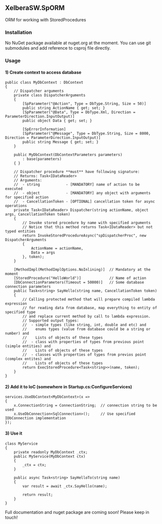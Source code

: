 ## XelberaSW.SpORM

ORM for working with StoredProcedures

### Installation
No NuGet package available at nuget.org at the moment.
You can use git submodules and add reference to csproj file directly.

### Usage

#### 1) Create context to access database

    public class MyDbContext : DbContext
    {
        // Dispatcher arguments
        private class DispatcherArguments
        {
            [SpParameter("@Action", Type = DbType.String, Size = 50)]
            public string ActionName { get; set; }
            [SpParameter("@Data", Type = DbType.Xml, Direction = ParameterDirection.InputOutput)]
            public object Data { get; set; }

            [SpErrorInformation]
            [SpParameter("@Message", Type = DbType.String, Size = 8000, Direction = ParameterDirection.InputOutput)]
            public string Message { get; set; }
        }

        public MyDbContext(DbContextParameters parameters)
            : base(parameters)
        { }

        // Dispatcher procedure **must** have following signature:
        // Returns: Task<IDataReader>
        // Arguments: 
        //  - string            - [MANDATORY] name of action to be executed
        //  - object            - [MANDATORY] any object with arguments for specified action
        //  - CancellationToken - [OPTIONAL] cancellation token for async operations
        private Task<IDataReader> Dispatcher(string actionName, object args, CancellationToken token)
        {
            // Invoke stored procedure by name with specified arguments
            // Notice that this method returns Task<IDataReader> but not typed entities
            return InvokeStoredProcedureAsync("spDispatcherProc", new DispatcherArguments
            {
                ActionName = actionName,
                Data = args
            }, token);
        }

        [MethodImpl(MethodImplOptions.NoInlining)]  // Mandatory at the moment
        [StoredProcedure("HelloWorld")]             // Name of action
        [DbConnectionParameters(Timeout = 50000)]   // Some database connection parameters
        public Task<string> SayHello(string name, CancellationToken token)
        {
            // Calling protected method that will prepare compiled lambda expression 
            // for reading data from database, map everything to entity of specified type
            // and replace current method by call to lambda expression.
            // Supported output types:
            //  - simple types (like string, int, double and etc) and 
            //    enums types (value from database could be a string or number) and
            //    Lists of objects of these types
            //  - class with properties of types from previous point (simple entities) and
            //    Lists of objects of these types
            //  - classes with properties of types from previos point (complex entites) and
            //    Lists of objects of these types
            return ExecStoredProcedure<Task<string>>(name, token);
        }
    }
  
  
#### 2) Add it to IoC (somewhere in Startup.cs:ConfigureServices)

    services.UseDbContext<MyDbContext>(x =>
    {
        x.ConnectionString = ConnectionString;  // connection string to be used
        x.UseDbConnection<SqlConnection>();     // Use specified IDbConnection implementation
    });

#### 3) Use it

    class MyService 
    {
        private readonly MyDbContext _ctx;
        public MyService(MyDbContext ctx)
        {
            _ctx = ctx;
        }
        
        public async Task<string> SayHelloTo(string name) 
        {
            var result = await _ctx.SayHello(name);
            
            return result;
        }
    }
    
    
Full documentation and nuget package are coming soon! Please keep in touch!
